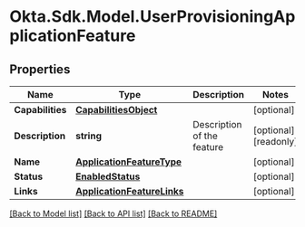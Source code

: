 # Okta.Sdk.Model.UserProvisioningApplicationFeature

## Properties

Name | Type | Description | Notes
------------ | ------------- | ------------- | -------------
**Capabilities** | [**CapabilitiesObject**](CapabilitiesObject.md) |  | [optional] 
**Description** | **string** | Description of the feature | [optional] [readonly] 
**Name** | [**ApplicationFeatureType**](ApplicationFeatureType.md) |  | [optional] 
**Status** | [**EnabledStatus**](EnabledStatus.md) |  | [optional] 
**Links** | [**ApplicationFeatureLinks**](ApplicationFeatureLinks.md) |  | [optional] 

[[Back to Model list]](../README.md#documentation-for-models) [[Back to API list]](../README.md#documentation-for-api-endpoints) [[Back to README]](../README.md)

